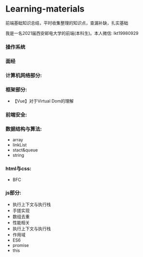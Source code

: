 # Learning-materials
前端基础知识总结，平时收集整理的知识点，查漏补缺，扎实基础

我是一名2021届西安邮电大学的前端(本科生)。本人微信: lkt19980929

### 操作系统
### 面经
### 计算机网络部分:
### 框架部分:
* 【Vue】对于Virtual Dom的理解
### 前端安全:
### 数据结构与算法:
* array
* linkList
* stact&queue
* string
### html与css:
* BFC
### js部分:
* 执行上下文与执行栈
* 手搓实现
* 数组去重
* 性能相关
* 执行上下文与执行栈
* 作用域
* ES6
* promise
* this